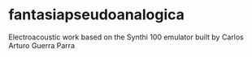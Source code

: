 # fantasiapseudoanalogica
Electroacoustic work based on the Synthi 100 emulator built by Carlos Arturo Guerra Parra

